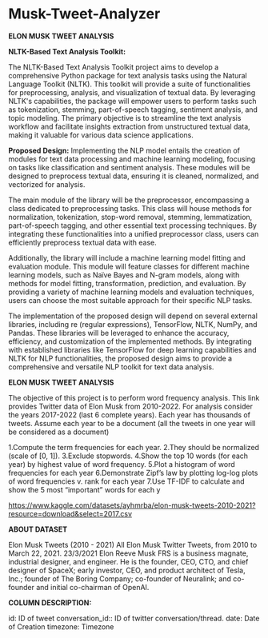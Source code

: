 # Musk-Tweet-Analyzer
__ELON MUSK TWEET ANALYSIS__

__NLTK-Based Text Analysis Toolkit:__

The NLTK-Based Text Analysis Toolkit project aims to develop a comprehensive Python package for text analysis tasks using the Natural Language Toolkit (NLTK). This toolkit will provide a suite of functionalities for preprocessing, analysis, and visualization of textual data. By leveraging NLTK's capabilities, the package will empower users to perform tasks such as tokenization, stemming, part-of-speech tagging, sentiment analysis, and topic modeling. The primary objective is to streamline the text analysis workflow and facilitate insights extraction from unstructured textual data, making it valuable for various data science applications.

__Proposed Design:__
Implementing the NLP model entails the creation of modules for text data processing and machine learning modeling, focusing on tasks like classification and sentiment analysis. These modules will be designed to preprocess textual data, ensuring it is cleaned, normalized, and vectorized for analysis.

The main module of the library will be the preprocessor, encompassing a class dedicated to preprocessing tasks. This class will house methods for normalization, tokenization, stop-word removal, stemming, lemmatization, part-of-speech tagging, and other essential text processing techniques. By integrating these functionalities into a unified preprocessor class, users can efficiently preprocess textual data with ease.

Additionally, the library will include a machine learning model fitting and evaluation module. This module will feature classes for different machine learning models, such as Naïve Bayes and N-gram models, along with methods for model fitting, transformation, prediction, and evaluation. By providing a variety of machine learning models and evaluation techniques, users can choose the most suitable approach for their specific NLP tasks.

The implementation of the proposed design will depend on several external libraries, including re (regular expressions), TensorFlow, NLTK, NumPy, and Pandas. These libraries will be leveraged to enhance the accuracy, efficiency, and customization of the implemented methods. By integrating with established libraries like TensorFlow for deep learning capabilities and NLTK for NLP functionalities, the proposed design aims to provide a comprehensive and versatile NLP toolkit for text data analysis.

__ELON MUSK TWEET ANALYSIS__

The objective of this project is to perform word frequency analysis. This link provides Twitter data of Elon Musk from 2010-2022. For analysis consider the years 2017-2022 (last 6 complete years). Each year has thousands of tweets. Assume each year to be a document (all the tweets in one year will be considered as a document)

1.Compute the term frequencies for each year.
2.They should be normalized (scale of [0, 1]).
3.Exclude stopwords.
4.Show the top 10 words (for each year) by highest value of word frequency.
5.Plot a histogram of word frequencies for each year
6.Demonstrate Zipf’s law by plotting log-log plots of word frequencies v. rank for each year
7.Use TF-IDF to calculate and show the 5 most “important” words for each y

https://www.kaggle.com/datasets/ayhmrba/elon-musk-tweets-2010-2021?resource=download&select=2017.csv

__ABOUT DATASET__

Elon Musk Tweets (2010 - 2021) All Elon Musk Twitter Tweets, from 2010 to March 22, 2021. 23/3/2021 Elon Reeve Musk FRS is a business magnate, industrial designer, and engineer. He is the founder, CEO, CTO, and chief designer of SpaceX; early investor, CEO, and product architect of Tesla, Inc.; founder of The Boring Company; co-founder of Neuralink; and co-founder and initial co-chairman of OpenAI.

__COLUMN DESCRIPTION:__

id: ID of tweet
conversation_id:: ID of twitter conversation/thread.
date: Date of Creation
timezone: Timezone


